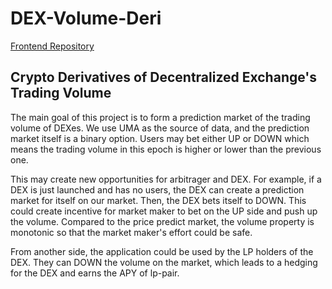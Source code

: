 # DEX-Volume-Deri

[Frontend Repository](https://github.com/antoncoding/hackmoney-prediction)

## Crypto Derivatives of Decentralized Exchange's Trading Volume

The main goal of this project is to form a prediction market of the trading volume of DEXes. We use UMA as the source of data, and the prediction market itself is a binary option. Users may bet either UP or DOWN which means the trading volume in this epoch is higher or lower than the previous one.

This may create new opportunities for arbitrager and DEX. For example, if a DEX is just launched and has no users, the DEX can create a prediction market for itself on our market. Then, the DEX bets itself to DOWN. This could create incentive for market maker to bet on the UP side and push up the volume. Compared to the price predict market, the volume property is monotonic so that the market maker's effort could be safe. 

From another side, the application could be used by the LP holders of the DEX. They can DOWN the volume on the market, which leads to a hedging for the DEX and earns the APY of lp-pair.
